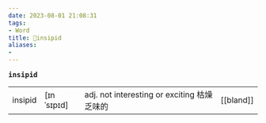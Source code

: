 ```yaml
---
date: 2023-08-01 21:08:31
tags: 
- Word
title: 📖insipid
aliases: 
- 
---
```


<pre><strong>insipid</strong></pre>
|   |   |   |   |
|---|---|---|---|
|insipid|[ɪnˈsɪpɪd]|adj. not interesting or exciting 枯燥乏味的|[[bland]]|